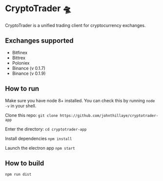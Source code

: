 # CryptoTrader 🛸

CryptoTrader is a unified trading client for cryptocurrency exchanges.

## Exchanges supported

- Bitfinex
- Bittrex
- Poloniex
- Binance (v 0.1.7)
- Binance (v 0.1.9)

## How to run

Make sure you have node 8+ installed. You can check this by running `node -v` in your shell.

Clone this repo:
`git clone https://github.com/johnthillaye/cryptotrader-app`

Enter the directory:
`cd cryptotrader-app`

Install dependencies
`npm install`

Launch the electron app
`npm start`

## How to build 

`npm run dist`
